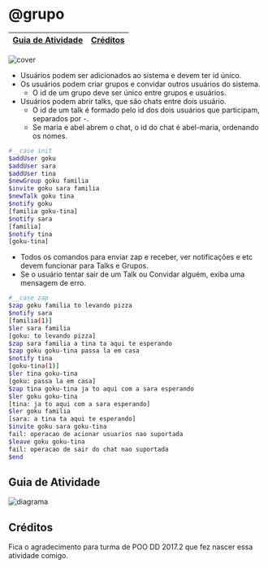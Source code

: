 # @grupo

<!-- toch -->
[Guia de Atividade](#guia-de-atividade) | [Créditos](#créditos)
-- | --
<!-- toch -->

![cover](https://raw.githubusercontent.com/qxcodepoo/arcade/master/base/grupo/cover.jpg)

- Usuários podem ser adicionados ao sistema e devem ter id único.
- Os usuários podem criar grupos e convidar outros usuários do sistema.
    - O id de um grupo deve ser único entre grupos e usuários.
- Usuários podem abrir talks, que são chats entre dois usuário.
    - O id de um talk é formado pelo id dos dois usuários que participam, separados por -.
    - Se maria e abel abrem o chat, o id do chat é abel-maria, ordenando os nomes.

```sh
#__case init
$addUser goku
$addUser sara
$addUser tina
$newGroup goku familia
$invite goku sara familia
$newTalk goku tina
$notify goku
[familia goku-tina]
$notify sara
[familia]
$notify tina
[goku-tina]
```

- Todos os comandos para enviar zap e receber, ver notificações e etc devem funcionar para Talks e Grupos.
- Se o usuário tentar sair de um Talk ou Convidar alguém, exiba uma mensagem de erro.

```sh
#__case zap
$zap goku familia to levando pizza
$notify sara
[familia(1)]
$ler sara familia
[goku: to levando pizza]
$zap sara familia a tina ta aqui te esperando
$zap goku goku-tina passa la em casa
$notify tina
[goku-tina(1)]
$ler tina goku-tina
[goku: passa la em casa]
$zap tina goku-tina ja to aqui com a sara esperando
$ler goku goku-tina
[tina: ja to aqui com a sara esperando]
$ler goku familia
[sara: a tina ta aqui te esperando]
$invite goku sara goku-tina
fail: operacao de acionar usuarios nao suportada
$leave goku goku-tina
fail: operacao de sair do chat nao suportada
$end
```

## Guia de Atividade

![diagrama](https://raw.githubusercontent.com/qxcodepoo/arcade/master/base/grupo/diagrama.png)


## Créditos

Fica o agradecimento para turma de POO DD 2017.2 que fez nascer essa atividade comigo.
